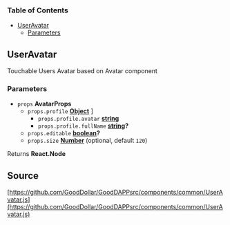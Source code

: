 <!-- Generated by documentation.js. Update this documentation by updating the source code. -->

### Table of Contents

-   [UserAvatar][1]
    -   [Parameters][2]

## UserAvatar

Touchable Users Avatar based on Avatar component

### Parameters

-   `props` **AvatarProps** 
    -   `props.profile` **[Object][3]** ]
        -   `props.profile.avatar` **[string][4]** 
        -   `props.profile.fullName` **[string][4]?** 
    -   `props.editable` **[boolean][5]?** 
    -   `props.size` **[Number][6]**  (optional, default `120`)

Returns **React.Node** 

[1]: #useravatar

[2]: #parameters

[3]: https://developer.mozilla.org/docs/Web/JavaScript/Reference/Global_Objects/Object

[4]: https://developer.mozilla.org/docs/Web/JavaScript/Reference/Global_Objects/String

[5]: https://developer.mozilla.org/docs/Web/JavaScript/Reference/Global_Objects/Boolean

[6]: https://developer.mozilla.org/docs/Web/JavaScript/Reference/Global_Objects/Number
## Source
[https://github.com/GoodDollar/GoodDAPPsrc/components/common/UserAvatar.js](https://github.com/GoodDollar/GoodDAPPsrc/components/common/UserAvatar.js)

